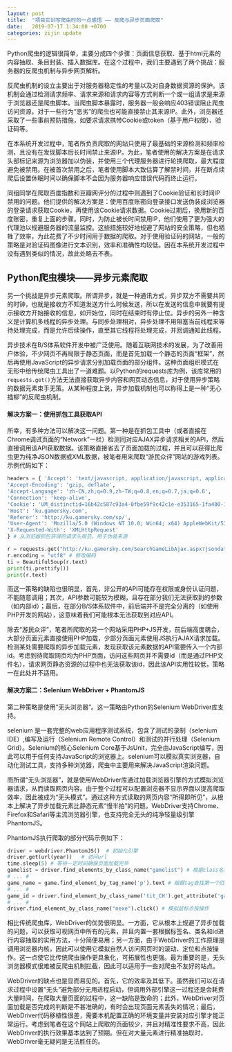 ```yaml
---
layout: post
title:  "项目实训写爬虫时的一点感悟 —— 反爬与异步页面爬取"
date:   2019-07-17 1:34:00 +0700
categories: zijin update
---
```


Python爬虫的逻辑很简单，主要分成四个步骤：页面信息获取、基于html元素的内容抽取、条目封装、插入数据库。在这个过程中，我们主要遇到了两个挑战：服务器的反爬虫机制与异步网页解析。

反爬虫机制的设立主要出于对服务器稳定性的考量以及对自身数据资源的保护。该机制会通过检测请求频率、请求来源和请求内容等方式判断一个或一组请求是来源于浏览器还是爬虫脚本。当爬虫脚本暴露时，服务器一般会响应403错误阻止爬虫访问资源，对于一些行为“恶劣”的爬虫也可能直接禁止其来源IP。此外，浏览器还采取了一些事前预防措施，如要求请求携带Cookie或token（基于用户权限）、验证码等。

在本系统开发过程中，笔者所负责爬取的网站只使用了最基础的来源检测和频率检测，且没有在发现脚本后长时间禁止来源IP。为此，笔者使用的解决方案是在请求头部标记来源为浏览器加以伪装，并使用三个代理服务器进行轮换爬取，最大程度避免被禁用。在被首次禁用之后，笔者使用脚本大致估算了解禁时间，并在断点续爬后设置休眠时间以确保脚本不会因为服务器响应错误代码而终止运行。

同组同学在爬取百度指数和豆瓣网评分的过程中则遇到了Cookie验证和长时间IP禁用的问题。他们提供的解决方案是：使用百度账密向登录接口发送伪装成浏览器的登录请求获取Cookie，再使用该Cookie请求数据。Cookie过期后，换用新的百度账密，重复上面的步骤。同时，为防止被长时间禁用IP，他们使用了更为强大的代理池以规避服务器的流量监控。这些措施较好地规避了网站的安全策略，但也牺牲了效率，为此花费了不少时间用于数据的爬取。对于使用验证码的网站，一般的策略是对验证码图像进行文本识别，效率和准确性均较低。因在本系统开发过程中没有遇到类似的情况，故此处略去不表。

## Python爬虫模块——异步元素爬取

另一个挑战是异步元素爬取。所谓异步，就是一种通讯方式，异步双方不需要共同的时钟，也就是接收方不知道发送方什么时候发送，所以在发送的信息中就要有提示接收方开始接收的信息，如开始位，同时在结束时有停止位。异步的另外一种含义是计算机多线程的异步处理。与同步处理相对，异步处理不用阻塞当前线程来等待处理完成，而是允许后续操作，直至其它线程将处理完成，并回调通知此线程。

异步技术在B/S体系软件开发中被广泛使用。随着互联网技术的发展，为了改善用户体验，不少网页不再局限于静态页面，而是首先加载一个静态的页面“框架”，然后再使用JavaScript的异步请求分别加载页面的部分组件。这种页面组织模式在无形中给传统爬虫工具出了一道难题。以Python的requests库为例，该库常用的`requests.get()`方法无法直接获取异步内容和网页动态信息，对于使用异步策略的数据元素束手无策。从某种程度上说，异步加载机制也可以称得上是一种“无心插柳”的反爬虫机制。

#### 解决方案一：使用抓包工具获取API

所幸，有多种方法可以解决这一问题。第一种是在抓包工具中（或者直接在Chrome调试页面的“Network”一栏）检测同对应AJAX异步请求相关的API，然后直接调用该API获取数据。该策略直接省去了页面加载的过程，并且可以获得比爬虫更为纯净JSON数据或XML数据，被笔者用来爬取“游民众评”网站的游戏列表。示例代码如下：

```python
headers = { 'Accept': 'text/javascript, application/javascript, application/ecmascript, application/x-ecmascript, */*; q=0.01',
'Accept-Encoding': 'gzip, deflate',
'Accept-Language': 'zh-CN,zh;q=0.9,zh-TW;q=0.8,en;q=0.7,ja;q=0.6',
'Connection': 'keep-alive',
'Cookie': 'UM_distinctid=16b42c587c93a4-0fbe59f9c42c1e-e353165-1fa400-16b42c587ca906; Search=1; CNZZDATA1256195895=1142608531-1562507310-%7C1562814353; Hm_lvt_dcb5060fba0123ff56d253331f28db6a=1563343159,1563343182,1563343193,1563343203; Hm_lpvt_dcb5060fba0123ff56d253331f28db6a=1563343247',
'Host': 'ku.gamersky.com',
'Referer': 'http://ku.gamersky.com/sp/',
'User-Agent': 'Mozilla/5.0 (Windows NT 10.0; Win64; x64) AppleWebKit/537.36 (KHTML, like Gecko) Chrome/75.0.3770.142 Safari/537.36',
'X-Requested-With': 'XMLHttpRequest'
} # 从浏览器抓包获得的请求头规范，用于伪装来源

r = requests.get("http://ku.gamersky.com/SearchGameLibAjax.aspx?jsondata=%7BrootNodeId%3A20039%2CpageIndex%3A2%2CpageSize%3A36%2Csort%3A%2700%27%7D&_=1563330124891", headers=headers) # 传入jsondata进行请求
r.encoding = "utf8" # 修改编码
ti = BeautifulSoup(r.text)
print(ti.prettify())
print(r.text)
```

而这一策略的缺陷也很明显，首先，非公开的API可能存在权限或身份认证问题，不能随意调用；其次，API参数可能较为模糊，且存在部分我们无法获取到的参数（如内部id）；最后，在部分B/S体系软件中，前后端并不是完全分离的（如使用PHP开发的网站），这意味着我们可能根本无法获取到对应API。

除去“游民众评”，笔者所爬取的另一个网站采用PHP+JS开发，前后端高度耦合，大部分页面元素直接使用PHP加载，少部分页面元素使用JS执行AJAX请求加载。检测某处需要爬取的异步加载元素，发现获取该元素数据的API需要传入一个内部id。考虑到待爬取网页均为PHP页面，访问这些网页并不需要id（而是通过PHP文件名），请求网页静态资源的过程中也无法获取该id，因此该API实用性较低，策略一在此处并不适用。

#### 解决方案二：Selenium WebDriver + PhantomJS

第二种策略是使用“无头浏览器”。这一策略由Python的Selenium WebDriver库支持。

selenium 是一套完整的web应用程序测试系统，包含了测试的录制（selenium IDE）,编写及运行（Selenium Remote Control）和测试的并行处理（Selenium Grid）。Selenium的核心Selenium Core基于JsUnit，完全由JavaScript编写，因此可以用于任何支持JavaScript的浏览器上。selenium可以模拟真实浏览器，自动化测试工具，支持多种浏览器，爬虫中主要用来解决JavaScript渲染问题。

而所谓“无头浏览器”，就是使用WebDriver库通过加载浏览器引擎的方式模拟浏览器请求，从而读取网页内容。由于整个过程可以配置浏览器不显示界面以提高爬取效率，因此被成为“无头模式”。通过这种方式读取的网页内容“所得即所见”，从根本上解决了异步加载元素比静态元素“慢半拍”的问题。WebDriver支持Chrome、Firefox和Safari等主流浏览器引擎，也支持完全无头的纯净轻量级引擎PhantomJS。

PhantomJS执行爬取的部分代码示例如下：

```python
driver = webdriver.PhantomJS()  # 初始化引擎
driver.get(url(year))   # 访问url
time.sleep(5) # 等待一定时间确保页面加载完毕
gamelist = driver.find_elements_by_class_name("gamelist") # 根据class名查找对应元素的列表
# ... #
game_name = game.find_element_by_tag_name('p').text # 根据tag查找第一个匹配的元素内容
# ... #
game_id = driver.find_element_by_class_name('tit_CH').get_attribute('gameid') # 获取查询结果的attribute
# ... #
driver.find_element_by_class_name("nexe").click() # 模拟鼠标点按操作
```

相比传统爬虫库，WebDriver的优势很明显。一方面，它从根本上规避了异步加载的问题，可以获取可视网页中所有的元素，并且内置一套根据标签名、类名和id进行内容抽取的实用方法，十分简便易用；另一方面，由于WebDriver的工作原理是调用浏览器内核，因此可以使用它模拟自然人访问网页时的滚动、定位和点按操作。这一点使它比传统爬虫操作更具象化，可拓展性也更强。最为重要的是，无头浏览器模式很难被反爬虫机制拦截，因此可以适用于一些对爬虫不友好的站点。

WebDriver的缺点也是显而易见的。首先，它的效率及其低下。虽然我们可以在请求过程中设置“无头”避免部分无用进程启动，但调用外部引擎这一过程还是会耗费大量时间，在爬取大量页面的过程中，这一缺陷是致命的；此外，WebDriver对页面加载是否完成的判断是不甚准确的，有时会出现页面元素丢失的情况；最后，WebDriver代码移植性很差，需要本机配置正确的环境变量并安装对应引擎才能正常运行。考虑到笔者在这个网站上爬取的页面较少，并且对精准性要求不高，因此WebDriver的执行效果基本达到了预期。但在对大量元素进行精准抽取时，WebDriver毫无疑问是无法胜任的。













